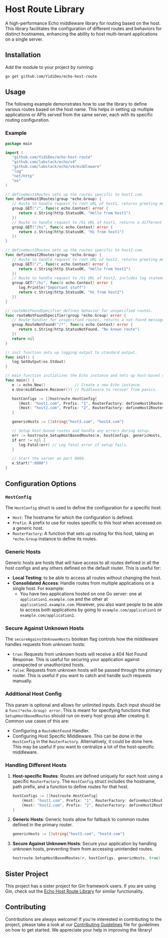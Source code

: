 # Host Route Library

A high-performance Echo middleware library for routing based on the host. This library facilitates the configuration of different routes and behaviors for distinct hostnames, enhancing the ability to host multi-tenant applications on a single server.

## Installation

Add the module to your project by running:

```sh
go get github.com/YidiDev/echo-host-route
```

## Usage

The following example demonstrates how to use the library to define various routes based on the host name. This helps in setting up multiple applications or APIs served from the same server, each with its specific routing configuration.

### Example

```go
package main

import (
   "github.com/YidiDev/echo-host-route"
   "github.com/labstack/echo/v4"
   "github.com/labstack/echo/v4/middleware"
   "log"
   "net/http"
   "os"
)

// defineHost1Routes sets up the routes specific to host1.com.
func defineHost1Routes(group *echo.Group) {
   // Route to handle request to root URL of host1, returns greeting message.
   group.GET("/", func(c echo.Context) error {
      return c.String(http.StatusOK, "Hello from host1")
   })
   // Route to handle request to /hi URL of host1, returns a different greeting message.
   group.GET("/hi", func(c echo.Context) error {
      return c.String(http.StatusOK, "Hi from host1")
   })
}

// defineHost2Routes sets up the routes specific to host2.com.
func defineHost2Routes(group *echo.Group) {
   // Route to handle request to root URL of host2, returns greeting message.
   group.GET("/", func(c echo.Context) error {
      return c.String(http.StatusOK, "Hello from host2")
   })
   // Route to handle request to /hi URL of host2, includes log statement and returns a greeting message.
   group.GET("/hi", func(c echo.Context) error {
      log.Println("Important stuff")
      return c.String(http.StatusOK, "Hi from host2")
   })
}

// routeNotFoundSpecifier defines behavior for unspecified routes.
func routeNotFoundSpecifier(group *echo.Group) error {
   // Route handler for unspecified routes, returns a not-found message.
   group.RouteNotFound("/*", func(c echo.Context) error {
      return c.String(http.StatusNotFound, "No known route")
   })
   return nil
}

// init function sets up logging output to standard output.
func init() {
   log.SetOutput(os.Stdout)
}

// main function initializes the Echo instance and sets up host-based routing.
func main() {
   e := echo.New()             // Create a new Echo instance.
   e.Use(middleware.Recover()) // Middleware to recover from panics.

   hostConfigs := []hostroute.HostConfig{
      {Host: "host1.com", Prefix: "1", RouterFactory: defineHost1Routes},
      {Host: "host2.com", Prefix: "2", RouterFactory: defineHost2Routes},
   }

   genericHosts := []string{"host3.com", "host4.com"}

   // Setup host-based routes and handle any errors during setup.
   err := hostroute.SetupHostBasedRoutes(e, hostConfigs, genericHosts, true, routeNotFoundSpecifier)
   if err != nil {
      log.Fatal(err) // Log fatal error if setup fails.
   }

   // Start the server on port 8080.
   e.Start(":8080")
}
```

## Configuration Options

### `HostConfig`
The `HostConfig` struct is used to define the configuration for a specific host:
- `Host`: The hostname for which the configuration is defined.
- `Prefix`: A prefix to use for routes specific to this host when accessed on a generic host.
- `RouterFactory`: A function that sets up routing for this host, taking an `*echo.Group` instance to define its routes.

### Generic Hosts
Generic hosts are hosts that will have access to all routes defined in all the host configs and any others defined on the default router. This is useful for:
- **Local Testing**: to be able to access all routes without changing the host. 
- **Consolidated Access**: Handle routes from multiple applications on a single host. For example:
  - You have two applications hosted on one Go server: one at `application1.example.com` and the other at `application2.example.com`. However, you also want people to be able to access both applications by going to `example.com/application1` or `example.com/application2`.

### Secure Against Unknown Hosts
The `secureAgainstUnknownHosts` boolean flag controls how the middleware handles requests from unknown hosts:
- `true`: Requests from unknown hosts will receive a 404 Not Found Response. This is useful for securing your application against unexpected or unauthorized hosts.
- `false`: Requests from unknown hosts will be passed through the primary router. This is useful if you want to catch and handle such requests manually.

### Additional Host Config
This param is optional and allows for unlimited inputs. Each input should be a `func(*echo.Group) error`. This is meant for specifying functions that `SetupHostBasedRoutes` should run on every host group after creating it. Common use cases of this are:
- Configuring a `RouteNotFound` Handler. 
- Configuring Host Specific Middleware. This can be done in the `HostConfig` in the `RouterFactory`. Alternatively, it could be done here. This may be useful if you want to centralize a lot of the host-specific middleware.

### Handling Different Hosts

1. **Host-specific Routes**:
   Routes are defined uniquely for each host using a specific `RouterFactory`. The `HostConfig` struct includes the hostname, path prefix, and a function to define routes for that host.

    ```go
    hostConfigs := []hostroute.HostConfig{
        {Host: "host1.com", Prefix: "1", RouterFactory: defineHost1Routes},
        {Host: "host2.com", Prefix: "2", RouterFactory: defineHost2Routes},
    }
    ```

2. **Generic Hosts**:
   Generic hosts allow for fallback to common routes defined in the primary router.

    ```go
    genericHosts := []string{"host3.com", "host4.com"}
    ```

3. **Secure Against Unknown Hosts**:
   Secure your application by handling unknown hosts, preventing them from accessing unintended routes.

    ```go
    hostroute.SetupHostBasedRoutes(r, hostConfigs, genericHosts, true)
    ```
   
## Sister Project
This project has a sister project for Gin framework users. If you are using Gin, check out the [Echo Host Route Library](https://github.com/YidiDev/gin-host-route) for similar functionality.

## Contributing
Contributions are always welcome! If you're interested in contributing to the project, please take a look at our [Contributing Guidelines](CONTRIBUTING.md) file for guidelines on how to get started. We appreciate your help in improving the library!
